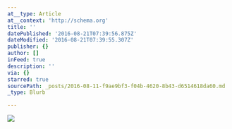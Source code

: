 ```yaml
---
at__type: Article
at__context: 'http://schema.org'
title: ''
datePublished: '2016-08-21T07:39:56.875Z'
dateModified: '2016-08-21T07:39:55.307Z'
publisher: {}
author: []
inFeed: true
description: ''
via: {}
starred: true
sourcePath: _posts/2016-08-11-f9ae9bf3-f04b-4620-8b43-d6514618da60.md
_type: Blurb

---
```

![](https://the-grid-user-content.s3-us-west-2.amazonaws.com/3e59006c-e872-4b8e-9470-f55ce8bf52c4.jpg)
